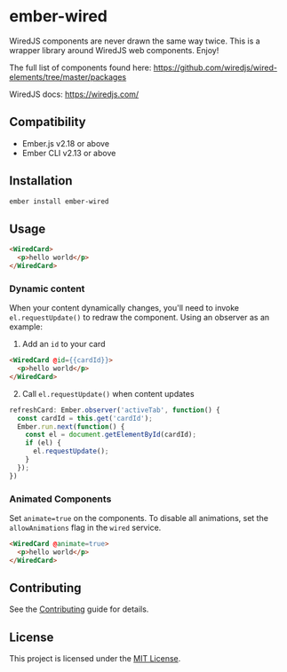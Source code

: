 ember-wired
==============================================================================

WiredJS components are never drawn the same way twice. This is a wrapper library around WiredJS web components. Enjoy!

The full list of components found here: https://github.com/wiredjs/wired-elements/tree/master/packages

WiredJS docs: https://wiredjs.com/

Compatibility
------------------------------------------------------------------------------

* Ember.js v2.18 or above
* Ember CLI v2.13 or above


Installation
------------------------------------------------------------------------------

```sh
ember install ember-wired
```

Usage
------------------------------------------------------------------------------

```html
<WiredCard>
  <p>hello world</p>
</WiredCard>
```

### Dynamic content

When your content dynamically changes, you'll need to invoke `el.requestUpdate()` to
redraw the component. Using an observer as an example:

1. Add an `id` to your card

```html
<WiredCard @id={{cardId}}>
  <p>hello world</p>
</WiredCard>
```

2. Call `el.requestUpdate()` when content updates

```js
refreshCard: Ember.observer('activeTab', function() {
  const cardId = this.get('cardId');
  Ember.run.next(function() {
    const el = document.getElementById(cardId);
    if (el) {
      el.requestUpdate();
    }
  });
})
```

### Animated Components

Set `animate=true` on the components. To disable all animations, set the `allowAnimations`
flag in the `wired` service.

```html
<WiredCard @animate=true>
  <p>hello world</p>
</WiredCard>
```


Contributing
------------------------------------------------------------------------------

See the [Contributing](CONTRIBUTING.md) guide for details.


License
------------------------------------------------------------------------------

This project is licensed under the [MIT License](LICENSE.md).
